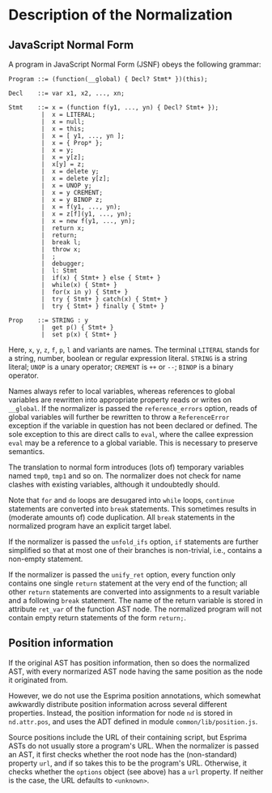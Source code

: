 Description of the Normalization
================================


JavaScript Normal Form
----------------------

A program in JavaScript Normal Form (JSNF) obeys the following grammar:

    Program ::= (function(__global) { Decl? Stmt* })(this);
    
    Decl    ::= var x1, x2, ..., xn;
    
    Stmt    ::= x = (function f(y1, ..., yn) { Decl? Stmt+ });
             |  x = LITERAL;
             |  x = null;
             |  x = this;
             |  x = [ y1, ..., yn ];
             |  x = { Prop* };
             |  x = y;
             |  x = y[z];
             |  x[y] = z;
             |  x = delete y;
             |  x = delete y[z];
             |  x = UNOP y;
             |  x = y CREMENT;
             |  x = y BINOP z;
             |  x = f(y1, ..., yn);
             |  x = z[f](y1, ..., yn);
             |  x = new f(y1, ..., yn);
             |  return x;
             |  return;
             |  break l;
             |  throw x;
             |  ;
             |  debugger;
             |  l: Stmt
             |  if(x) { Stmt+ } else { Stmt+ }
             |  while(x) { Stmt+ }
             |  for(x in y) { Stmt+ }
             |  try { Stmt+ } catch(x) { Stmt+ }
             |  try { Stmt+ } finally { Stmt+ }
             
    Prop    ::= STRING : y
             |  get p() { Stmt+ }
             |  set p(x) { Stmt+ }
             
Here, `x`, `y`, `z`, `f`, `p`, `l` and variants are names. The terminal `LITERAL` stands for a string, number, boolean or regular expression literal.
`STRING` is a string literal; `UNOP` is a unary operator; `CREMENT` is `++` or `--`; `BINOP` is a binary operator.

Names always refer to local variables, whereas references to global variables are rewritten into appropriate property reads or writes on `__global`.
If the normalizer is passed the `reference_errors` option, reads of global variables will further be rewritten to throw a `ReferenceError` exception if the variable in question has not been declared or defined.
The sole exception to this are direct calls to `eval`, where the callee expression `eval` may be a reference to a global variable.
This is necessary to preserve semantics.

The translation to normal form introduces (lots of) temporary variables named `tmp0`, `tmp1` and so on. The normalizer does not check for name clashes with existing variables, although it undoubtedly should.

Note that `for` and `do` loops are desugared into `while` loops, `continue` statements are converted into `break` statements. This sometimes results in (moderate amounts of) code duplication. All `break` statements in the normalized program have an explicit target label.

If the normalizer is passed the `unfold_ifs` option, `if` statements are further simplified so that at most one of their branches is non-trivial, i.e., contains a non-empty statement.

If the normalizer is passed the `unify_ret` option, every function only contains one single `return` statement at the very end of the function; all other `return` statements are converted into assignments to a result variable and a following `break` statement. The name of the return variable is stored in attribute `ret_var` of the function AST node. The normalized program will not contain empty return statements of the form `return;`.



Position information
--------------------

If the original AST has position information, then so does the normalized AST, with every normarized AST node having the same position as the node it originated from.

However, we do not use the Esprima position annotations, which somewhat awkwardly distribute position information across several different properties.
Instead, the position information for node `nd` is stored in `nd.attr.pos`, and uses the ADT defined in module `common/lib/position.js`.

Source positions include the URL of their containing script, but Esprima ASTs do not usually store a program's URL.
When the normalizer is passed an AST, it first checks whether the root node has the (non-standard) property `url`, and if so takes this to be the program's URL.
Otherwise, it checks whether the `options` object (see above) has a `url` property.
If neither is the case, the URL defaults to `<unknown>`.
